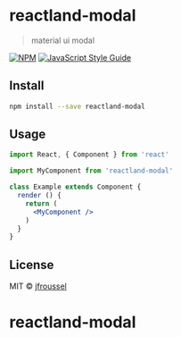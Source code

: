 # reactland-modal

> material ui modal

[![NPM](https://img.shields.io/npm/v/reactland-modal.svg)](https://www.npmjs.com/package/reactland-modal) [![JavaScript Style Guide](https://img.shields.io/badge/code_style-standard-brightgreen.svg)](https://standardjs.com)

## Install

```bash
npm install --save reactland-modal
```

## Usage

```jsx
import React, { Component } from 'react'

import MyComponent from 'reactland-modal'

class Example extends Component {
  render () {
    return (
      <MyComponent />
    )
  }
}
```

## License

MIT © [jfroussel](https://github.com/jfroussel)
# reactland-modal
